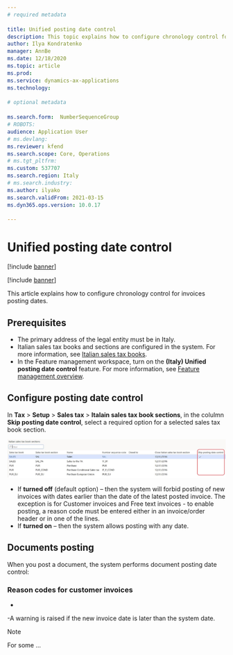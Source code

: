 ```yaml
---
# required metadata

title: Unified posting date control
description: This topic explains how to configure chronology control for invoices posting dates.  
author: Ilya Kondratenko
manager: AnnBe
ms.date: 12/18/2020
ms.topic: article
ms.prod: 
ms.service: dynamics-ax-applications
ms.technology: 

# optional metadata

ms.search.form:  NumberSequenceGroup
# ROBOTS: 
audience: Application User
# ms.devlang: 
ms.reviewer: kfend
ms.search.scope: Core, Operations
# ms.tgt_pltfrm: 
ms.custom: 537707
ms.search.region: Italy
# ms.search.industry: 
ms.author: ilyako
ms.search.validFrom: 2021-03-15
ms.dyn365.ops.version: 10.0.17

---
```


# Unified posting date control

[!include [banner](../includes/banner.md)]

[!include [banner](../includes/preview-banner.md)]

This article explains how to configure chronology control for invoices posting dates. 

## Prerequisites

- The primary address of the legal entity must be in Italy.
- Italian sales tax books and sections are configured in the system. For more information, see [Italian sales tax books](https://docs.microsoft.com/en-us/dynamics365/finance/localizations/emea-ita-fiscal-books).
- In the Feature management workspace, turn on the **(Italy) Unified posting date control** feature. For more information, see [Feature management overview](../../fin-ops-core/fin-ops/get-started/feature-management/feature-management-overview.md).

## Configure posting date control

In **Tax** > **Setup** > **Sales tax** > **Italain sales tax book sections**, in the colulmn **Skip posting date control**, select a required option for a selected sales tax book section.

![Posting date control](media/emea-ita-post-date-control.jpg)

 - If **turned off** (default option) – then the system will forbid posting of new invoices with dates earlier than the date of the latest posted invoice. The exception is for Customer invoices and Free text invoices - to enable posting, a reason code must be entered either in an invoice/order header or in one of the lines. 
 - If **turned on** – then the system allows posting with any date.

## Documents posting
When you post a document, the system performs document posting date control:

### Reason codes for customer invoices

- 
 -A warning is raised if the new invoice date is later than the system date.


> [!NOTE]
> For some ...
